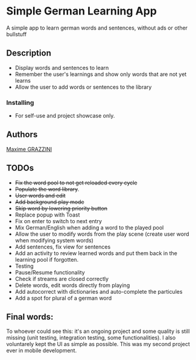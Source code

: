 # Simple German Learning App

A simple app to learn german words and sentences, without ads or other bullstuff

## Description

- Display words and sentences to learn
- Remember the user's learnings and show only words that are not yet learns
- Allow the user to add words or sentences to the library
  
### Installing

* For self-use and project showcase only.

## Authors

[Maxime GRAZZINI](linkedin.com/in/m-grazzini/)

## TODOs

- ~~Fix the word pool to not get reloaded every cycle~~
- ~~Populate the word library~~.
- ~~User words and edit~~
- ~~Add background play mode~~
- ~~Skip word by lowering priority button~~
- Replace popup with Toast
- Fix on enter to switch to next entry
- Mix German/English when adding a word to the played pool
- Allow the user to modify words from the play scene (create user word when modifying system words)
- Add sentences, fix view for sentences
- Add an activity to review learned words and put them back in the learning pool if forgotten.
- Testing
- Pause/Resume functionality
- Check if streams are closed correctly
- Delete words, edit words directly from playing
- Add autocorrect with dictionaries and auto-complete the particules
- Add a spot for plural of a german word

## Final words:

To whoever could see this: it's an ongoing project and some quality is still missing (unit testing, integration testing, some functionalities). I also voluntarely kept the UI as simple as possible.
This was my second project ever in mobile development.
